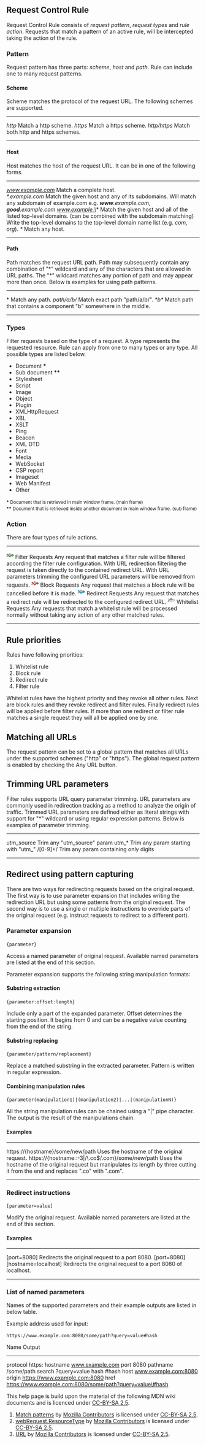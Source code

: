 Request Control Rule
--------------------

Request Control Rule consists of *request pattern*, *request types* and
*rule action*. Requests that match a pattern of an active rule, will be
intercepted taking the action of the rule.

### Pattern

Request pattern has three parts: *scheme*, *host* and *path*. Rule
can include one to many request patterns.

#### Scheme

Scheme matches the protocol of the request URL. The following schemes
are supported.

  -------------- ------------------------------------
  *http*         Match a http scheme.
  *https*        Match a https scheme.
  *http/https*   Match both http and https schemes.
  -------------- ------------------------------------

#### Host

Host matches the host of the request URL. It can be in one of the
following forms.

  ------------------- ------------------------------------------------------------------------------------------------------------- --------------------------------------------------------------------------------------------
  *www.example.com*   Match a complete host.                                                                                        
  *\*.example.com*    Match the given host and any of its subdomains.                                                               Will match any subdomain of example.com e.g. ***www**.example.com*, ***good**.example.com*
  *www.example.\**    Match the given host and all of the listed top-level domains. (can be combined with the subdomain matching)   Write the top-level domains to the top-level domain name list (e.g. *com*, *org*).
  *\**                Match any host.                                                                                               
  ------------------- ------------------------------------------------------------------------------------------------------------- --------------------------------------------------------------------------------------------

#### Path

Path matches the request URL path. Path may subsequently contain any
combination of "\*" wildcard and any of the characters that are allowed
in URL paths. The "\*" wildcard matches any portion of path and may
appear more than once. Below is examples for using path patterns.

  ------------- -------------------------------------------------------------------
  \*            Match any path.
  *path/a/b/*   Match exact path "path/a/b/".
  *\*b\**       Match path that contains a component "b" somewhere in the middle.
  ------------- -------------------------------------------------------------------

### Types

Filter requests based on the type of a request. A type represents the
requested resource. Rule can apply from one to many types or any type.
All possible types are listed below.

-   Document __\*__
-   Sub document __\*\*__
-   Stylesheet
-   Script
-   Image
-   Object
-   Plugin
-   XMLHttpRequest
-   XBL
-   XSLT
-   Ping
-   Beacon
-   XML DTD
-   Font
-   Media
-   WebSocket
-   CSP report
-   Imageset
-   Web Manifest
-   Other

<small>__\*__ Document that is retrieved in main window frame. (main frame)</small><br/>
<small>__\*\*__ Document that is retrieved inside another document in main window frame. (sub frame)</small>

### Action

There are four types of rule actions.

  ----------------------------------- -------------------- ----------------------------------------------------------------------------------------------------------------------------------------------------------------------------------------------------------------------------------------------------------------------------------------
  ![](/icons/icon-filter@19.png)      Filter Requests      Any request that matches a filter rule will be filtered according the filter rule configuration. With URL redirection filtering the request is taken directly to the contained redirect URL. With URL parameters trimming the configured URL parameters will be removed from requests.
  ![](/icons/icon-block@19.png)       Block Requests       Any request that matches a block rule will be cancelled before it is made.
  ![](/icons/icon-redirect@19.png)    Redirect Requests    Any request that matches a redirect rule will be redirected to the configured redirect URL.
  ![](/icons/icon-whitelist@19.png)   Whitelist Requests   Any requests that match a whitelist rule will be processed normally without taking any action of any other matched rules.
  ----------------------------------- -------------------- ----------------------------------------------------------------------------------------------------------------------------------------------------------------------------------------------------------------------------------------------------------------------------------------

Rule priorities
---------------

Rules have following priorities:

1.  Whitelist rule
2.  Block rule
3.  Redirect rule
4.  Filter rule

Whitelist rules have the highest priority and they revoke all other
rules. Next are block rules and they revoke redirect and filter rules.
Finally redirect rules will be applied before filter rules. If more than
one redirect or filter rule matches a single request they will all be
applied one by one.

Matching all URLs
-----------------

The request pattern can be set to a global pattern that matches all URLs
under the supported schemes ("http" or "https"). The global request
pattern is enabled by checking the Any URL button.

Trimming URL parameters
-------------------

Filter rules supports URL query parameter trimming. URL parameters are
commonly used in redirection tracking as a method to analyze the origin
of traffic. Trimmed URL parameters are defined either as literal strings
with support for "*" wildcard or using regular expression patterns. Below
is examples of parameter trimming.
  
  ---------- -------------------------------------
  utm_source Trim any "utm_source" param
  utm_*      Trim any param starting with "utm_"
  /[0-9]+/   Trim any param containing only digits
  ---------- -------------------------------------

Redirect using pattern capturing
--------------------------------

There are two ways for redirecting requests based on the original
request. The first way is to use parameter expansion that includes
writing the redirection URL but using some patterns from the
original request. The second way is to use a single or multiple
instructions to override parts of the original request (e.g. instruct
requests to redirect to a different port).

### Parameter expansion

    {parameter}

Access a named parameter of original request. Available named
parameters are listed at the end of this section.

Parameter expansion supports the following string manipulation formats:

#### Substring extraction

    {parameter:offset:length}

Include only a part of the expanded parameter. Offset determines the
starting position. It begins from 0 and can be a negative value counting
from the end of the string.

#### Substring replacing

    {parameter/pattern/replacement}

Replace a matched substring in the extracted parameter. Pattern is
written in regular expression.

#### Combining manipulation rules

    {parameter(manipulation1)|(manipulation2)|...|(manipulationN)}

All the string manipulation rules can be chained using a "|" pipe
character. The output is the result of the manipulations chain.

#### Examples

  ---------------------------------------------------- ---------------------------------------------------------------------------------------------------------------------------------------
  https://{hostname}/some/new/path                     Uses the hostname of the original request.
  https://{hostname::-3|/\\.co\$/.com}/some/new/path   Uses the hostname of the original request but manipulates its length by three cutting it from the end and replaces ".co" with ".com".
  ---------------------------------------------------- ---------------------------------------------------------------------------------------------------------------------------------------

### Redirect instructions

    [parameter=value]

Modify the original request. Available named parameters are listed at
the end of this section.

#### Examples

  ------------------------------------- -------------------------------------------------------------
  \[port=8080\]                         Redirects the original request to a port 8080.
  \[port=8080\]\[hostname=localhost\]   Redirects the original request to a port 8080 of localhost.
  ------------------------------------- -------------------------------------------------------------

### List of named parameters

Names of the supported parameters and their example outputs are
listed in below table.

Example address used for input:

    https://www.example.com:8080/some/path?query=value#hash

  Name       Output
  ---------- ----------------------------------------------------------
  protocol   https:
  hostname   www.example.com
  port       8080
  pathname   /some/path
  search     ?query=value
  hash       \#hash
  host       www.example.com:8080
  origin     https://www.example.com:8080
  href       https://www.example.com:8080/some/path?query=value\#hash

This help page is build upon the material of the following MDN wiki
documents and is licenced under [CC-BY-SA 2.5].

1. [Match patterns] by [Mozilla Contributors] is licensed under [CC-BY-SA 2.5].
2. [webRequest.ResourceType] by [Mozilla Contributors] is licensed under [CC-BY-SA 2.5].
3. [URL] by [Mozilla Contributors] is licensed under [CC-BY-SA 2.5].

[CC-BY-SA 2.5]: http://creativecommons.org/licenses/by-sa/2.5/
[Match patterns]: https://developer.mozilla.org/en-US/Add-ons/WebExtensions/Match_patterns
[Mozilla Contributors]: https://developer.mozilla.org/en-US/Add-ons/WebExtensions/Match_patterns$history
[webRequest.ResourceType]: https://developer.mozilla.org/en-US/Add-ons/WebExtensions/API/webRequest/ResourceType
[URL]: https://developer.mozilla.org/en-US/docs/Web/API/URL
